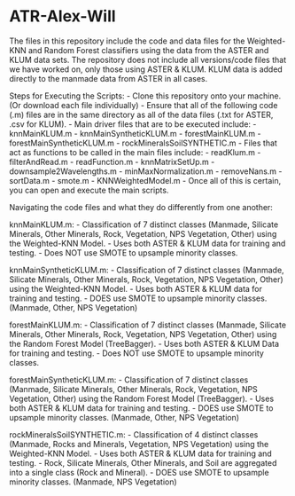 # ATR-Alex-Will
The files in this repository include the code and data files for the Weighted-KNN and Random Forest classifiers using the data from the ASTER and KLUM data sets. The repository does not include all versions/code files that we have worked on, only those using ASTER &amp; KLUM. KLUM data is added directly to the manmade data from ASTER in all cases.

Steps for Executing the Scripts:
    - Clone this repository onto your machine. (Or download each file individually)
    - Ensure that all of the following code (.m) files are in the same directory as all of the data files (.txt for ASTER, .csv for KLUM).
    - Main driver files that are to be executed include:
        - knnMainKLUM.m
        - knnMainSyntheticKLUM.m
        - forestMainKLUM.m
        - forestMainSyntheticKLUM.m
        - rockMineralsSoilSYNTHETIC.m
    - Files that act as functions to be called in the main files include:
        - readKlum.m
        - filterAndRead.m
        - readFunction.m
        - knnMatrixSetUp.m
        - downsample2Wavelengths.m
        - minMaxNormalization.m
        - removeNans.m
        - sortData.m
        - smote.m
        - KNNWeightedModel.m
    - Once all of this is certain, you can open and execute the main scripts.
    
Navigating the code files and what they do differently from one another:

knnMainKLUM.m:
    - Classification of 7 distinct classes (Manmade, Silicate Minerals, Other Minerals, Rock, Vegetation, NPS Vegetation, Other) using the Weighted-KNN Model.
    - Uses both ASTER & KLUM data for training and testing.
    - Does NOT use SMOTE to upsample minority classes.

knnMainSyntheticKLUM.m:
    - Classification of 7 distinct classes (Manmade, Silicate Minerals, Other Minerals, Rock, Vegetation, NPS Vegetation, Other) using the Weighted-KNN Model.
    - Uses both ASTER & KLUM data for training and testing.
    - DOES use SMOTE to upsample minority classes. (Manmade, Other, NPS Vegetation)

forestMainKLUM.m:
    - Classification of 7 distinct classes (Manmade, Silicate Minerals, Other Minerals, Rock, Vegetation, NPS Vegetation, Other) using the Random Forest Model (TreeBagger).
    - Uses both ASTER & KLUM Data for training and testing.
    - Does NOT use SMOTE to upsample minority classes.

forestMainSyntheticKLUM.m:
    - Classification of 7 distinct classes (Manmade, Silicate Minerals, Other Minerals, Rock, Vegetation, NPS Vegetation, Other) using the Random Forest Model (TreeBagger).
    - Uses both ASTER & KLUM data for training and testing.
    - DOES use SMOTE to upsample minority classes. (Manmade, Other, NPS Vegetation)

rockMineralsSoilSYNTHETIC.m:
    - Classification of 4 distinct classes (Manmade, Rocks and Minerals, Vegetation, NPS Vegetation) using the Weighted-KNN Model.
    - Uses both ASTER & KLUM data for training and testing.
    - Rock, Silicate Minerals, Other Minerals, and Soil are aggregated into a single class (Rock and Mineral).
    - DOES use SMOTE to upsample minority classes. (Manmade, NPS Vegetation)
